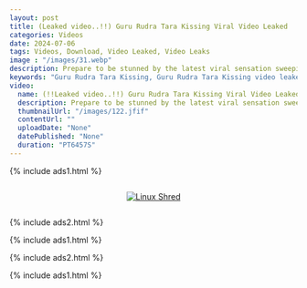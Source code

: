 ```yaml
---
layout: post
title: (Leaked video..!!) Guru Rudra Tara Kissing Viral Video Leaked 
categories: Videos
date: 2024-07-06
tags: Videos, Download, Video Leaked, Video Leaks
image : "/images/31.webp"
description: Prepare to be stunned by the latest viral sensation sweeping the internet! The Guru Rudra and Tara kissing video has sent shockwaves through social media, captivating viewers worldwide with its unexpected intimacy. In this exclusive footage, Guru Rudra and Tara’s private moment has gone public, igniting a frenzy of curiosity and controversy.
keywords: "Guru Rudra Tara Kissing, Guru Rudra Tara Kissing video leaked, Guru Rudra Tara Kissing Leaked Video, Guru Rudra Tara Kissing Video Leaked, Watch Video Leaked, Leaked Video, Video Leaked"
video:
  name: (!!Leaked video..!!) Guru Rudra Tara Kissing Viral Video Leaked
  description: Prepare to be stunned by the latest viral sensation sweeping the internet! The Guru Rudra and Tara kissing video has sent shockwaves through social media, captivating viewers worldwide with its unexpected intimacy. In this exclusive footage, Guru Rudra and Tara’s private moment has gone public, igniting a frenzy of curiosity and controversy.
  thumbnailUrl: "/images/122.jfif"
  contentUrl: ""
  uploadDate: "None"
  datePublished: "None"
  duration: "PT6457S"
---
```

{% include ads1.html %}

<div class="separator" style="clear: both;">
    <a rel="nofollow" target="_blank" href="/watch-video-1.html?link=aHR0cHM6Ly9sb29rZXAuYmxvZ3Nwb3QuY29tLw==" style="display: block; padding: 1em 0; text-align: center;">
        <img src="{{ site.baseurl }}/images/video.webp" alt="Linux Shred" title="Linux Shred">
    </a>
</div>

{% include ads2.html %}

{% include ads1.html %}

{% include ads2.html %}

{% include ads1.html %}
